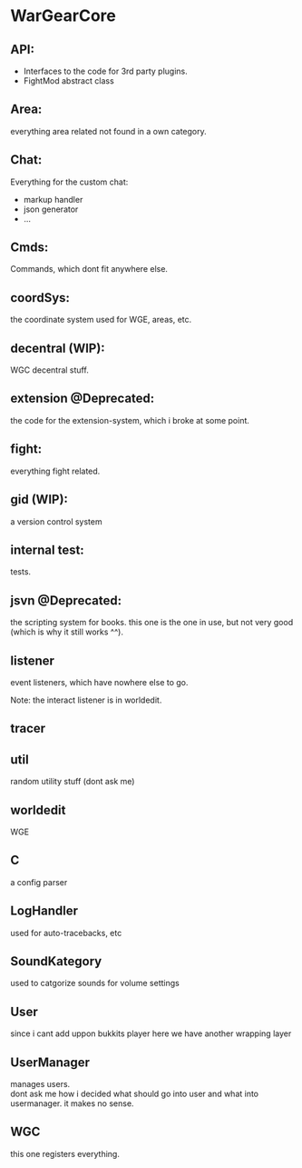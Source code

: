 # WarGearCore
## API:
- Interfaces to the code for 3rd party plugins.
- FightMod abstract class

## Area:
everything area related not found in a own category.

## Chat:
Everything for the custom chat:
- markup handler
- json generator
- ...

## Cmds:
Commands, which dont fit anywhere else.

## coordSys:
the coordinate system used for WGE, areas, etc.

## decentral (WIP):
WGC decentral stuff.

## extension @Deprecated:
the code for the extension-system, which i broke at some point.

## fight:
everything fight related.

## gid (WIP):
a version control system

## internal test:
tests.

## jsvn @Deprecated:
the scripting system for books.
this one is the one in use, but not very good (which is why
it still works ^^).  

## listener
event listeners, which have nowhere else to go.

Note: the interact listener is in worldedit.

## tracer

## util
random utility stuff (dont ask me)

## worldedit
WGE

## C
a config parser

## LogHandler
used for auto-tracebacks, etc

## SoundKategory
used to catgorize sounds for volume settings

## User
since i cant add uppon bukkits player here we have another wrapping layer

## UserManager
manages users.  
dont ask me how i decided what should go into user and what into usermanager. it makes no sense.

## WGC
this one registers everything.



